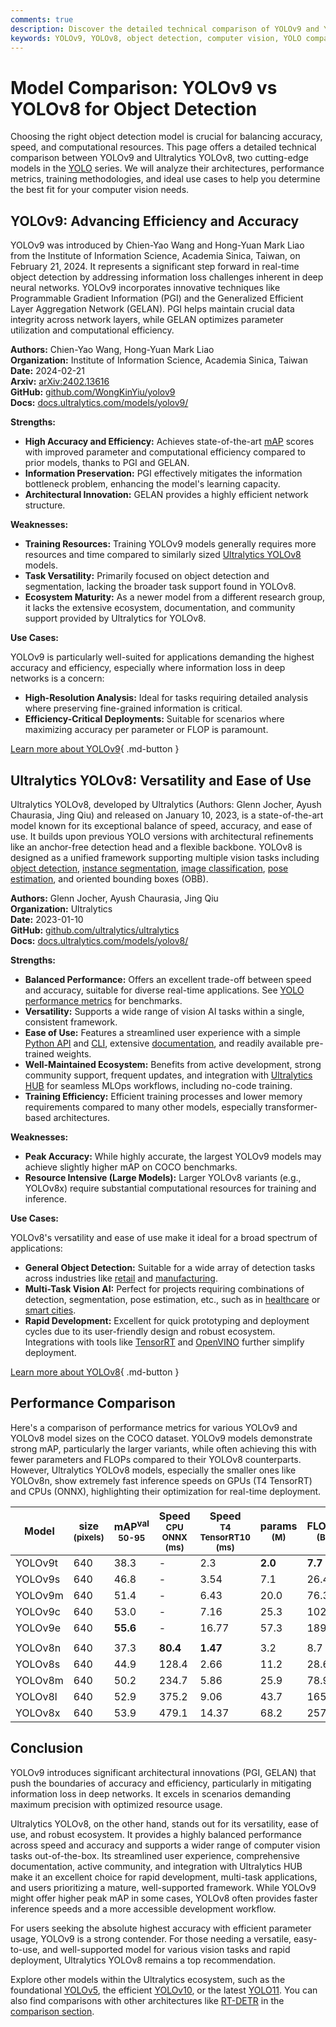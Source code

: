 ```yaml
---
comments: true
description: Discover the detailed technical comparison of YOLOv9 and YOLOv8. Explore their strengths, weaknesses, efficiency, and ideal use cases for object detection.
keywords: YOLOv9, YOLOv8, object detection, computer vision, YOLO comparison, deep learning, machine learning, Ultralytics models, AI models, real-time detection
---
```


# Model Comparison: YOLOv9 vs YOLOv8 for Object Detection

Choosing the right object detection model is crucial for balancing accuracy, speed, and computational resources. This page offers a detailed technical comparison between YOLOv9 and Ultralytics YOLOv8, two cutting-edge models in the [YOLO](https://www.ultralytics.com/yolo) series. We will analyze their architectures, performance metrics, training methodologies, and ideal use cases to help you determine the best fit for your computer vision needs.

<script async src="https://cdn.jsdelivr.net/npm/chart.js"></script>
<script defer src="../../javascript/benchmark.js"></script>

<canvas id="modelComparisonChart" width="1024" height="400" active-models='["YOLOv9", "YOLOv8"]'></canvas>

## YOLOv9: Advancing Efficiency and Accuracy

YOLOv9 was introduced by Chien-Yao Wang and Hong-Yuan Mark Liao from the Institute of Information Science, Academia Sinica, Taiwan, on February 21, 2024. It represents a significant step forward in real-time object detection by addressing information loss challenges inherent in deep neural networks. YOLOv9 incorporates innovative techniques like Programmable Gradient Information (PGI) and the Generalized Efficient Layer Aggregation Network (GELAN). PGI helps maintain crucial data integrity across network layers, while GELAN optimizes parameter utilization and computational efficiency.

**Authors:** Chien-Yao Wang, Hong-Yuan Mark Liao  
**Organization:** Institute of Information Science, Academia Sinica, Taiwan  
**Date:** 2024-02-21  
**Arxiv:** [arXiv:2402.13616](https://arxiv.org/abs/2402.13616)  
**GitHub:** [github.com/WongKinYiu/yolov9](https://github.com/WongKinYiu/yolov9)  
**Docs:** [docs.ultralytics.com/models/yolov9/](https://docs.ultralytics.com/models/yolov9/)

**Strengths:**

- **High Accuracy and Efficiency:** Achieves state-of-the-art [mAP](https://www.ultralytics.com/glossary/mean-average-precision-map) scores with improved parameter and computational efficiency compared to prior models, thanks to PGI and GELAN.
- **Information Preservation:** PGI effectively mitigates the information bottleneck problem, enhancing the model's learning capacity.
- **Architectural Innovation:** GELAN provides a highly efficient network structure.

**Weaknesses:**

- **Training Resources:** Training YOLOv9 models generally requires more resources and time compared to similarly sized [Ultralytics YOLOv8](https://docs.ultralytics.com/models/yolov8/) models.
- **Task Versatility:** Primarily focused on object detection and segmentation, lacking the broader task support found in YOLOv8.
- **Ecosystem Maturity:** As a newer model from a different research group, it lacks the extensive ecosystem, documentation, and community support provided by Ultralytics for YOLOv8.

**Use Cases:**

YOLOv9 is particularly well-suited for applications demanding the highest accuracy and efficiency, especially where information loss in deep networks is a concern:

- **High-Resolution Analysis:** Ideal for tasks requiring detailed analysis where preserving fine-grained information is critical.
- **Efficiency-Critical Deployments:** Suitable for scenarios where maximizing accuracy per parameter or FLOP is paramount.

[Learn more about YOLOv9](https://docs.ultralytics.com/models/yolov9/){ .md-button }

## Ultralytics YOLOv8: Versatility and Ease of Use

Ultralytics YOLOv8, developed by Ultralytics (Authors: Glenn Jocher, Ayush Chaurasia, Jing Qiu) and released on January 10, 2023, is a state-of-the-art model known for its exceptional balance of speed, accuracy, and ease of use. It builds upon previous YOLO versions with architectural refinements like an anchor-free detection head and a flexible backbone. YOLOv8 is designed as a unified framework supporting multiple vision tasks including [object detection](https://docs.ultralytics.com/tasks/detect/), [instance segmentation](https://docs.ultralytics.com/tasks/segment/), [image classification](https://docs.ultralytics.com/tasks/classify/), [pose estimation](https://docs.ultralytics.com/tasks/pose/), and oriented bounding boxes (OBB).

**Authors:** Glenn Jocher, Ayush Chaurasia, Jing Qiu  
**Organization:** Ultralytics  
**Date:** 2023-01-10  
**GitHub:** [github.com/ultralytics/ultralytics](https://github.com/ultralytics/ultralytics)  
**Docs:** [docs.ultralytics.com/models/yolov8/](https://docs.ultralytics.com/models/yolov8/)

**Strengths:**

- **Balanced Performance:** Offers an excellent trade-off between speed and accuracy, suitable for diverse real-time applications. See [YOLO performance metrics](https://docs.ultralytics.com/guides/yolo-performance-metrics/) for benchmarks.
- **Versatility:** Supports a wide range of vision AI tasks within a single, consistent framework.
- **Ease of Use:** Features a streamlined user experience with a simple [Python API](https://docs.ultralytics.com/usage/python/) and [CLI](https://docs.ultralytics.com/usage/cli/), extensive [documentation](https://docs.ultralytics.com/), and readily available pre-trained weights.
- **Well-Maintained Ecosystem:** Benefits from active development, strong community support, frequent updates, and integration with [Ultralytics HUB](https://www.ultralytics.com/hub) for seamless MLOps workflows, including no-code training.
- **Training Efficiency:** Efficient training processes and lower memory requirements compared to many other models, especially transformer-based architectures.

**Weaknesses:**

- **Peak Accuracy:** While highly accurate, the largest YOLOv9 models may achieve slightly higher mAP on COCO benchmarks.
- **Resource Intensive (Large Models):** Larger YOLOv8 variants (e.g., YOLOv8x) require substantial computational resources for training and inference.

**Use Cases:**

YOLOv8's versatility and ease of use make it ideal for a broad spectrum of applications:

- **General Object Detection:** Suitable for a wide array of detection tasks across industries like [retail](https://www.ultralytics.com/blog/achieving-retail-efficiency-with-ai) and [manufacturing](https://www.ultralytics.com/solutions/ai-in-manufacturing).
- **Multi-Task Vision AI:** Perfect for projects requiring combinations of detection, segmentation, pose estimation, etc., such as in [healthcare](https://www.ultralytics.com/solutions/ai-in-healthcare) or [smart cities](https://www.ultralytics.com/blog/computer-vision-ai-in-smart-cities).
- **Rapid Development:** Excellent for quick prototyping and deployment cycles due to its user-friendly design and robust ecosystem. Integrations with tools like [TensorRT](https://docs.ultralytics.com/integrations/tensorrt/) and [OpenVINO](https://docs.ultralytics.com/integrations/openvino/) further simplify deployment.

[Learn more about YOLOv8](https://docs.ultralytics.com/models/yolov8/){ .md-button }

## Performance Comparison

Here's a comparison of performance metrics for various YOLOv9 and YOLOv8 model sizes on the COCO dataset. YOLOv9 models demonstrate strong mAP, particularly the larger variants, while often achieving this with fewer parameters and FLOPs compared to their YOLOv8 counterparts. However, Ultralytics YOLOv8 models, especially the smaller ones like YOLOv8n, show extremely fast inference speeds on GPUs (T4 TensorRT) and CPUs (ONNX), highlighting their optimization for real-time deployment.

| Model   | size<br><sup>(pixels) | mAP<sup>val<br>50-95 | Speed<br><sup>CPU ONNX<br>(ms) | Speed<br><sup>T4 TensorRT10<br>(ms) | params<br><sup>(M) | FLOPs<br><sup>(B) |
| ------- | --------------------- | -------------------- | ------------------------------ | ----------------------------------- | ------------------ | ----------------- |
| YOLOv9t | 640                   | 38.3                 | -                              | 2.3                                 | **2.0**            | **7.7**           |
| YOLOv9s | 640                   | 46.8                 | -                              | 3.54                                | 7.1                | 26.4              |
| YOLOv9m | 640                   | 51.4                 | -                              | 6.43                                | 20.0               | 76.3              |
| YOLOv9c | 640                   | 53.0                 | -                              | 7.16                                | 25.3               | 102.1             |
| YOLOv9e | 640                   | **55.6**             | -                              | 16.77                               | 57.3               | 189.0             |
|         |                       |                      |                                |                                     |                    |                   |
| YOLOv8n | 640                   | 37.3                 | **80.4**                       | **1.47**                            | 3.2                | 8.7               |
| YOLOv8s | 640                   | 44.9                 | 128.4                          | 2.66                                | 11.2               | 28.6              |
| YOLOv8m | 640                   | 50.2                 | 234.7                          | 5.86                                | 25.9               | 78.9              |
| YOLOv8l | 640                   | 52.9                 | 375.2                          | 9.06                                | 43.7               | 165.2             |
| YOLOv8x | 640                   | 53.9                 | 479.1                          | 14.37                               | 68.2               | 257.8             |

## Conclusion

YOLOv9 introduces significant architectural innovations (PGI, GELAN) that push the boundaries of accuracy and efficiency, particularly in mitigating information loss in deep networks. It excels in scenarios demanding maximum precision with optimized resource usage.

Ultralytics YOLOv8, on the other hand, stands out for its versatility, ease of use, and robust ecosystem. It provides a highly balanced performance across speed and accuracy and supports a wider range of computer vision tasks out-of-the-box. Its streamlined user experience, comprehensive documentation, active community, and integration with Ultralytics HUB make it an excellent choice for rapid development, multi-task applications, and users prioritizing a mature, well-supported framework. While YOLOv9 might offer higher peak mAP in some cases, YOLOv8 often provides faster inference speeds and a more accessible development workflow.

For users seeking the absolute highest accuracy with efficient parameter usage, YOLOv9 is a strong contender. For those needing a versatile, easy-to-use, and well-supported model for various vision tasks and rapid deployment, Ultralytics YOLOv8 remains a top recommendation.

Explore other models within the Ultralytics ecosystem, such as the foundational [YOLOv5](https://docs.ultralytics.com/models/yolov5/), the efficient [YOLOv10](https://docs.ultralytics.com/models/yolov10/), or the latest [YOLO11](https://docs.ultralytics.com/models/yolo11/). You can also find comparisons with other architectures like [RT-DETR](https://docs.ultralytics.com/models/rtdetr/) in the [comparison section](https://docs.ultralytics.com/compare/).
